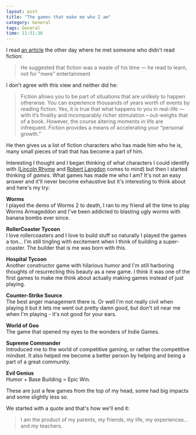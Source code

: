 ```yaml
---
layout: post
title: "The games that make me who I am"
category: General
tags: General
time: 11:51:36
---
```

I read [an article](http://pathdependent.com/2010/04/04/on-fiction/) the other day where he met someone who didn't read fiction:

<blockquote>He suggested that fiction was a waste of his time — he read to learn, not for "mere" entertainment</blockquote>

I don't agree with this view and neither did he:

<blockquote>Fiction allows you to be part of situations that are unlikely to happen otherwise. You can experience thousands of years worth of events by reading fiction. Yes, it is true that what happens to you in real-life — with it’s finality and incomparably richer stimulation – out-weighs that of a book. However, the course altering moments in life are infrequent. Fiction provides a means of accelerating your “personal growth.”</blockquote>

He then gives us a list of fiction characters who has made him who he is, many small pieces of trait that has become a part of him.

Interesting I thought and I began thinking of what characters I could identify with ([Lincoln Rhyme](http://en.wikipedia.org/wiki/Lincoln_Rhyme) and [Robert Langdon](http://en.wikipedia.org/wiki/Robert_Langdon) comes to mind) but then I started thinking of *games*. What games has made me who I am? It's not an easy answer and it'll never become exhaustive but it's interesting to think about and here's my try:

**Worms**   
I played the demo of Worms 2 to death, I ran to my friend all the time to play Worms Armageddon and I've been addicted to blasting ugly worms with banana bombs ever since.

**RollerCoaster Tycoon**   
I love rollercoasters and I love to build stuff so naturally I played the games a ton... I'm still tingling with excitement when I think of building a super-coaster. The builder that is me was born with this.

**Hospital Tycoon**   
Another constructor game with hilarious humor and I'm still harboring thoughts of resurrecting this beauty as a new game. I think it was one of the first games to make me think about actually making games instead of just playing.

**Counter-Strike Source**   
The best anger management there is. Or well I'm not really civil when playing it but it lets me went out pretty damn good, but don't sit near me when I'm playing - it's not good for your ears.

**World of Goo**   
The game that opened my eyes to the wonders of Indie Games. 

**Supreme Commander**   
Introduced me to the world of competitive gaming, or rather the competitive mindset. It also helped me become a better person by helping and being a part of a great community.

**Evil Genius**   
Humor + Base Building = Epic Win.

These are just a few games from the top of my head, some had big impacts and some slightly less so. 

We started with a quote and that's how we'll end it:   
<blockquote>I am the product of my parents, my friends, my life, my experiences…and my teachers.</blockquote>

